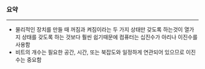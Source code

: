 ### 요약
---
+ 물리적인 장치를 만들 때 꺼짐과 켜짐이라는 두 가지 상태만 갖도록 하는것이 열가지 상태를 갖도록 하는 것보다 훨씬 쉽기때문에 컴퓨터는 십진수가 아리나 이진수를 사용함 
+ 비트의 개수는 필요한 공간, 시간, 또는 북잡도와 일정하게 연관되어 있으므로 이진수는 중요함 